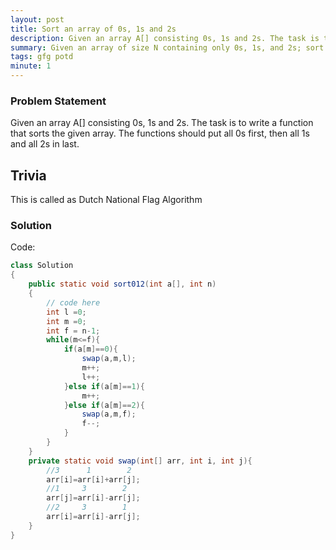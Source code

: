 ```yaml
---
layout: post
title: Sort an array of 0s, 1s and 2s
description: Given an array A[] consisting 0s, 1s and 2s. The task is to write a function that sorts the given array. The functions should put all 0s first, then all 1s and all 2s in last.
summary: Given an array of size N containing only 0s, 1s, and 2s; sort the array in ascending order.
tags: gfg potd
minute: 1
---
```


### Problem Statement
Given an array A[] consisting 0s, 1s and 2s. The task is to write a function that sorts the given array. The functions should put all 0s first, then all 1s and all 2s in last.


## Trivia

This is called as Dutch National Flag Algorithm

### Solution

Code:
```java
class Solution
{
    public static void sort012(int a[], int n)
    {
        // code here 
        int l =0;
        int m =0;
        int f = n-1;
        while(m<=f){
            if(a[m]==0){
                swap(a,m,l);
                m++;
                l++;
            }else if(a[m]==1){
                m++;
            }else if(a[m]==2){
                swap(a,m,f);
                f--;
            }
        }
    }
    private static void swap(int[] arr, int i, int j){
        //3      1        2
        arr[i]=arr[i]+arr[j];
        //1     3        2
        arr[j]=arr[i]-arr[j];
        //2     3        1
        arr[i]=arr[i]-arr[j];
    }
}
```

